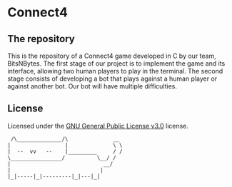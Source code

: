 # Connect4
## The repository
This is the repository of a Connect4 game developed in C by our team, BitsNBytes.
The first stage of our project is to implement the game and its interface, allowing two human players to play in the terminal. The second stage consists of developing a bot that plays against a human player or against another bot. Our bot will have multiple difficulties. 

## License
Licensed under the [GNU General Public License v3.0](LICENSE.txt) license.
```
 /\______________/\              __
|                 |              \ \
|  --  vv   --    |_________     / /
\________________/          \__/ /
|                             __/
|                            |
|_|-----|_|---------|_|---|_|
```